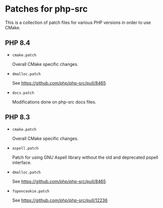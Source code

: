 # Patches for php-src

This is a collection of patch files for various PHP versions in order to use
CMake.

## PHP 8.4

* `cmake.patch`

  Overall CMake specific changes.

* `dmalloc.patch`

  See https://github.com/php/php-src/pull/8465

* `docs.patch`

  Modifications done on php-src docs files.

## PHP 8.3

* `cmake.patch`

  Overall CMake specific changes.

* `aspell.patch`

  Patch for using GNU Aspell library without the old and deprecated pspell
  interface.

* `dmalloc.patch`

  See https://github.com/php/php-src/pull/8465

* `fopencookie.patch`

  See https://github.com/php/php-src/pull/12236
